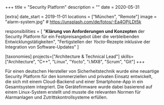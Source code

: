 +++
title = "Security Platform"
description = ""
date = 2020-05-31

[extra]
date_start = 2019-11-01
locations = ["München", "Remote"]
image = "alarm-system.jpg" # https://unsplash.com/de/fotos/-Ea4OPjLDt5k

responsibilities = [
    "**Klärung von Anforderungen und Konzepten** der Security Platform für ein Festpreisangebot über die verbleibenden Entwicklungstätigkeiten",
    "Fertigstellen der *Yocto*-Rezepte inklusive der Integration von Software-Updates"
]

[taxonomies]
projects=["Architecture & Technical Lead"]
skills=["Architecture", "C++", "Linux", "Yocto", "i.MX8", "Scrum", "Git"]
+++

Für einen deutschen Hersteller von Sicherheitstechnik wurde eine neuartige Security Platform für den kommerziellen und privaten Einsatz entwickelt, die sich mit einem Cloud-Backend und einer Smartphone-App in ein Gesamtsystem integriert. Die Gerätefirmware wurde dabei basierend auf einem Linux-System erstellt und musste die relevanten Normen für Alarmanlagen und Zutrittskontrollsysteme
erfüllen.
